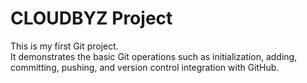 # CLOUDBYZ Project

This is my first Git project.  
It demonstrates the basic Git operations such as initialization, adding, committing, pushing, and version control integration with GitHub.
